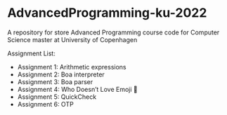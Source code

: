 # AdvancedProgramming-ku-2022
A repository for store Advanced Programming course code for Computer Science master at  University of Copenhagen


Assignment List:

- Assignment 1: Arithmetic expressions
- Assignment 2: Boa interpreter
- Assignment 3: Boa parser
- Assignment 4: Who Doesn’t Love Emoji 💖
- Assignment 5: QuickCheck
- Assignment 6: OTP
